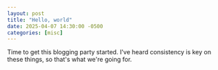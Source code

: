 ```yaml
---
layout: post
title: "Hello, world"
date: 2025-04-07 14:30:00 -0500
categories: [misc]
---
```


Time to get this blogging party started.  I've heard consistency is key on these things, so that's what we're going for.